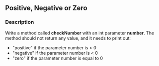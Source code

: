 ## Positive, Negative or Zero

### Description

Write a method called <b>checkNumber</b> with an int parameter <b>number</b>. The method should not return any value, and it needs to print out:

<ul>
<li>"positive" if the parameter number is > 0 </li>
<li>"negative" if the parameter number is < 0 </li>
<li>"zero" if the parameter number is equal to 0 </li>
</ul>
